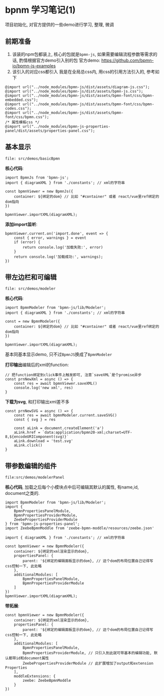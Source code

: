 # bpnm 学习笔记(1)
项目初始化, 对官方提供的一些demo进行学习, 整理, 微调
## 前期准备
1.  该装的npm包都装上, 核心的包就是`bpmn-js`, 如果需要编辑流程参数等需求的话, 酌情根据官方demo引入别的包
   官方demo: https://github.com/bpmn-io/bpmn-js-examples
2.  该引入的对应css都引入
我是在全局总css内, 用css的引用方法引入的, 参考如下
```
@import url("../node_modules/bpmn-js/dist/assets/diagram-js.css");
@import url("../node_modules/bpmn-js/dist/assets/bpmn-js.css");
@import url("../node_modules/bpmn-js/dist/assets/bpmn-font/css/bpmn-embedded.css");
@import url("../node_modules/bpmn-js/dist/assets/bpmn-font/css/bpmn-codes.css");
@import url("../node_modules/bpmn-js/dist/assets/bpmn-font/css/bpmn.css");
/* 属性模板css */
@import url("../node_modules/bpmn-js-properties-panel/dist/assets/properties-panel.css");
```

## 基本显示
`file: src/demos/basicBpmn`

**核心代码**:
```
import BpmnJs from 'bpmn-js';
import { diagramXML } from './constants'; // xml的字符串

const bpmnViewer = new BpmnJs({
    container: ${绑定的dom} // 比如 "#container" 或者 react/vue里ref绑定的dom指向
})

bpmnViewer.importXML(diagramXML);
```

**添加import监听**:
```
bpmnViewer.current.on('import.done', event => {
    const { error, warnings } = event
    if (error) {
        return console.log('加载失败:', error)
    }
    return console.log('加载成功:', warnings);
})
```

## 带左边栏和可编辑
`file: src/demos/modeler`

**核心代码**:
```
import BpmnModeler from 'bpmn-js/lib/Modeler';
import { diagramXML } from './constants'; // xml的字符串

const = new BpmnModeler({
    container: ${绑定的dom} // 比如 "#container" 或者 react/vue里ref绑定的dom指向
})

bpmnViewer.importXML(diagramXML);
```
基本同基本显示demo, 只不过`BpmnJS`换成了`BpmnModeler`

**打印输出**编辑后的xml的function:
```
// 把function绑定到click事件上触发即可, 注意`saveXML`是个promise异步
const prnNewXml = async () => {
    const res = await bpmnViewer.saveXML()
    console.log('new xml', res)
}
```
**下载为svg**, 和打印输出xml差不多
```
const prnNewSVG = async () => {
    const res = await bpmnModeler.current.saveSVG()
    const { svg } = res

    const aLink = document.createElement('a')
    aLink.href = `data:application/bpmn20-xml;charset=UTF-8,${encodeURIComponent(svg)}`
    aLink.download = 'test.svg'
    aLink.click()
}
```
## 带参数编辑的组件
`file:src/demos/modelerPanel`

**核心代码**, 加载之后每个小模块点中后可编辑其默认的属性, 有name,id, document之类的.
```
import BpmnModeler from 'bpmn-js/lib/Modeler';
import {
    BpmnPropertiesPanelModule,
    BpmnPropertiesProviderModule,
    ZeebePropertiesProviderModule
} from 'bpmn-js-properties-panel';
import ZeebeBpmnModdle from 'zeebe-bpmn-moddle/resources/zeebe.json'

import { diagramXML } from './constants'; // xml的字符串

const bpmnViewer = new BpmnModeler({
    container: ${绑定的xml渲染显示的dom},
    propertiesPanel: {
        parent: '${绑定的编辑面板显示的dom}, // 这个dom的布局位置自己记得写css控制一下, 此处略
    },
    additionalModules: [
        BpmnPropertiesPanelModule,
        BpmnPropertiesProviderModule
    ]
})
bpmnViewer.importXML(diagramXML);
```

**带拓展**: 
```
const bpmnViewer = new BpmnModeler({
    container: ${绑定的xml渲染显示的dom},
    propertiesPanel: {
        parent: '${绑定的编辑面板显示的dom}, // 这个dom的布局位置自己记得写css控制一下, 此处略
    },
    additionalModules: [
        BpmnPropertiesPanelModule,
        BpmnPropertiesProviderModule, // 只引入到此就可带基本的编辑功能, 默认都带id和document属性
        ZeebePropertiesProviderModule // 此扩展增加了output和extension Properties
    ],
    moddleExtensions: {
        zeebe: ZeebeBpmnModdle
    }
})
```
